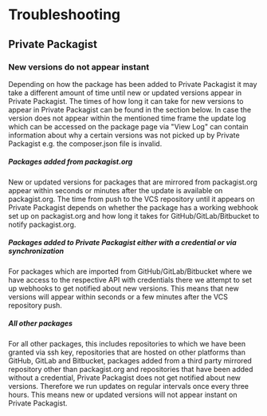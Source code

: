 # Troubleshooting
## Private Packagist

### New versions do not appear instant

Depending on how the package has been added to Private Packagist it may take a different amount of time until
new or updated versions appear in Private Packagist. The times of how long it can take for new versions to appear
in Private Packagist can be found in the section below. In case the version does not appear within the mentioned time frame
the update log which can be accessed on the package page via "View Log" can contain information about why a certain versions
was not picked up by Private Packagist e.g. the composer.json file is invalid.

##### Packages added from packagist.org

New or updated versions for packages that are mirrored from packagist.org appear within seconds or minutes 
after the update is available on packagist.org. The time from push to the VCS repository until it appears on Private Packagist
depends on whether the package has a working webhook set up on packagist.org and how long it takes for GitHub/GitLab/Bitbucket
to notify packagist.org.

##### Packages added to Private Packagist either with a credential or via synchronization

For packages which are imported from GitHub/GitLab/Bitbucket where we have access to the respective API with credentials
there we attempt to set up webhooks to get notified about new versions. This means that new versions will appear within
seconds or a few minutes after the VCS repository push.

##### All other packages

For all other packages, this includes repositories to which we have been granted via ssh key, repositories that are hosted on
other platforms than GitHub, GitLab and Bitbucket, packages added from a third party mirrored repository other than packagist.org
and repositories that have been added without a credential, Private Packagist does not get notified about new versions. Therefore
we run updates on regular intervals once every three hours. This means new or updated versions will not appear instant on Private Packagist. 
